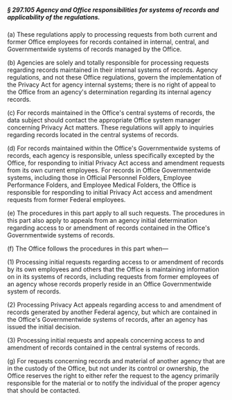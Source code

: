 ##### § 297.105 Agency and Office responsibilities for systems of records and applicability of the regulations. #####

(a) These regulations apply to processing requests from both current and former Office employees for records contained in internal, central, and Governmentwide systems of records managed by the Office.

(b) Agencies are solely and totally responsible for processing requests regarding records maintained in their internal systems of records. Agency regulations, and not these Office regulations, govern the implementation of the Privacy Act for agency internal systems; there is no right of appeal to the Office from an agency's determination regarding its internal agency records.

(c) For records maintained in the Office's central systems of records, the data subject should contact the appropriate Office system manager concerning Privacy Act matters. These regulations will apply to inquiries regarding records located in the central systems of records.

(d) For records maintained within the Office's Governmentwide systems of records, each agency is responsible, unless specifically excepted by the Office, for responding to initial Privacy Act access and amendment requests from its own current employees. For records in Office Governmentwide systems, including those in Official Personnel Folders, Employee Performance Folders, and Employee Medical Folders, the Office is responsible for responding to initial Privacy Act access and amendment requests from former Federal employees.

(e) The procedures in this part apply to all such requests. The procedures in this part also apply to appeals from an agency initial determination regarding access to or amendment of records contained in the Office's Governmentwide systems of records.

(f) The Office follows the procedures in this part when—

(1) Processing initial requests regarding access to or amendment of records by its own employees and others that the Office is maintaining information on in its systems of records, including requests from former employees of an agency whose records properly reside in an Office Governmentwide system of records.

(2) Processing Privacy Act appeals regarding access to and amendment of records generated by another Federal agency, but which are contained in the Office's Governmentwide systems of records, after an agency has issued the initial decision.

(3) Processing initial requests and appeals concerning access to and amendment of records contained in the central systems of records.

(g) For requests concerning records and material of another agency that are in the custody of the Office, but not under its control or ownership, the Office reserves the right to either refer the request to the agency primarily responsible for the material or to notify the individual of the proper agency that should be contacted.